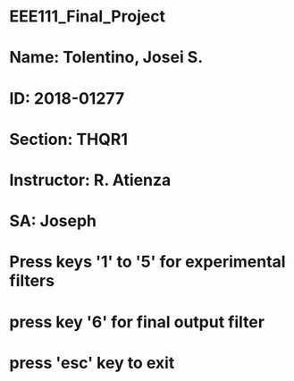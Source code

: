 # EEE111_Final_Project
# Name: Tolentino, Josei S.
# ID: 2018-01277
# Section: THQR1
# Instructor: R. Atienza
# SA: Joseph
# Press keys '1' to '5' for experimental filters
# press key '6' for final output filter
# press 'esc' key to exit
